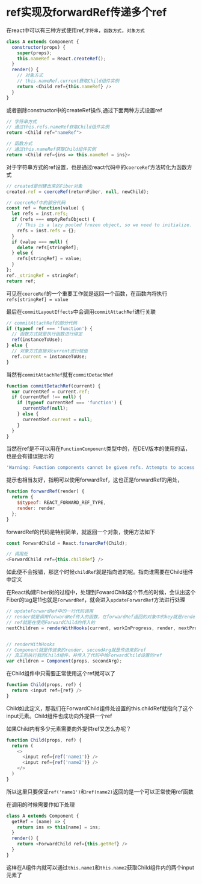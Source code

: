 # ref实现及forwardRef传递多个ref

在react中可以有三种方式使用ref,`字符串`，`函数方式`，`对象方式`

```javascript
class A extends Component {
  constructor(props) {
    super(props);
    this.nameRef = React.createRef();
  }
  render() {
    // 对象方式
    // this.nameRef.current获取Child组件实例
    return <Child ref={this.nameRef} />
  }
}
```
或者删除constructor中的createRef操作,通过下面两种方式设置ref
```javascript
// 字符串方式
// 通过this.refs.nameRef获取Child组件实例
return <Child ref="nameRef">
```
```javascript
// 函数方式
// 通过this.nameRef获取Child组件实例
return <Child ref={ins => this.nameRef = ins}>
```

对于字符串方式的ref设置，也是通过react代码中的`coerceRef`方法转化为函数方式
```javascript
// created是创建出来的Fiber对象
created.ref = coerceRef(returnFiber, null, newChild);
```
```javascript
// coerceRef中的部分代码
const ref = function(value) {
  let refs = inst.refs;
  if (refs === emptyRefsObject) {
    // This is a lazy pooled frozen object, so we need to initialize.
    refs = inst.refs = {};
  }
  if (value === null) {
    delete refs[stringRef];
  } else {
    refs[stringRef] = value;
  }
};
ref._stringRef = stringRef;
return ref;
```
可见在`coerceRef`的一个重要工作就是返回一个函数，在函数内将执行`refs[stringRef] = value`

最后在`commitLayoutEffects`中会调用`commitAttachRef`进行关联

```javascript
// commitAttachRef的部分代码
if (typeof ref === 'function') {
  // 函数方式就是执行函数进行绑定
  ref(instanceToUse);
} else {
  // 对象方式直接对current进行赋值
  ref.current = instanceToUse;
}
```
当然有`commitAttachRef`就有`commitDetachRef`
```javascript
function commitDetachRef(current) {
  var currentRef = current.ref;
  if (currentRef !== null) {
    if (typeof currentRef === 'function') {
      currentRef(null);
    } else {
      currentRef.current = null;
    }
  }
}
```

当然在ref是不可以用在`FunctionComponent`类型中的，在DEV版本的使用的话，也是会有错误提示的
```javascript
'Warning: Function components cannot be given refs. Attempts to access this ref will fail. Did you mean to use React.forwardRef()?'
```
提示也相当友好，指明可以使用forwardRef，这也正是forwardRef的用处，
```javascript
function forwardRef(render) {
  return {
    $$typeof: REACT_FORWARD_REF_TYPE,
    render: render
  };
}
```
forwardRef的代码是特别简单，就返回一个对象，使用方法如下
```javascript
const ForwardChild = React.forwardRef(Child);

// 调用处
<ForwardChild ref={this.childRef} />
```
如此便不会报错，那这个时候`childRef`就是指向谁的呢。指向谁需要在Child组件中定义

在React构建Fiber树的过程中，处理到FowardChild这个节点的时候，会认出这个Fiber的tag是11也就是`ForwardRef`，就会进入`updateForwardRef`方法进行处理
```javascript
// updateForwardRef中的一行代码调用
// render就是调用forwardRef传入的函数，在forwardRef返回的对象中的key就是render
// ref就是在使用ForwardChild的传入的
nextChildren = renderWithHooks(current, workInProgress, render, nextProps, ref, renderExpirationTime);


// renderWithHooks
// Component就是传进来的render, secondArg就是传进来的ref
// 真正的执行我的Child组件，并传入了代码中给ForwardChild设置的ref
var children = Component(props, secondArg); 
```
在Child组件中只需要正常使用这个ref就可以了

```javascript
function Child(props, ref) {
  return <input ref={ref} />
}
```
Child如此定义，那我们在ForwardChild组件处设置的this.childRef就指向了这个input元素。Child组件也成功向外提供一个ref

如果Child内有多少元素需要向外提供ref又怎么办呢？
```javascript
function Child(props, ref) {
  return (
    <>
      <input ref={ref('name1')} />
      <input ref={ref('name2')} />
    </>
  )
}
```
所以这里只要保证`ref('name1')`和`ref(name2)`返回的是一个可以正常使用ref函数

在调用的时候需要作如下处理
```javascript
class A extends Component {
  getRef = (name) => {
    return ins => this[name] = ins;
  }
  render() {
    return <ForwardChild ref={this.getRef} />
  }
}
```
这样在A组件内就可以通过`this.name1`和`this.name2`获取Child组件内的两个input元素了

